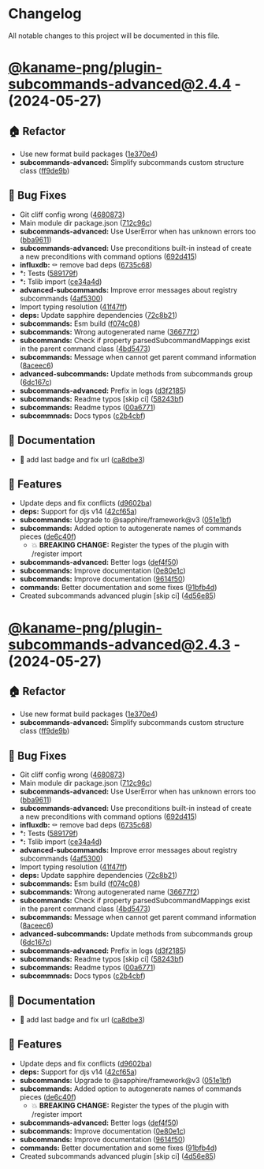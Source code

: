 # Changelog

All notable changes to this project will be documented in this file.

# [@kaname-png/plugin-subcommands-advanced@2.4.4](https://github.com/sawa-ko/neko-plugins/tree/@kaname-png/plugin-subcommands-advanced@2.4.4) - (2024-05-27)

## 🏠 Refactor

- Use new format build packages ([1e370e4](https://github.com/sawa-ko/neko-plugins/commit/1e370e457a2f058db7ec54ab8e4d0537d34ec8cd))
- **subcommands-advanced:** Simplify subcommands custom structure class ([ff9de9b](https://github.com/sawa-ko/neko-plugins/commit/ff9de9b14ce1662fbeb0464dda212d7a97bdf9cd))

## 🐛 Bug Fixes

- Git cliff config wrong ([4680873](https://github.com/sawa-ko/neko-plugins/commit/46808731486c786b38d4238be6fe5fcee9f1728f))
- Main module dir package.json ([712c96c](https://github.com/sawa-ko/neko-plugins/commit/712c96c4fc960a1246cebe8dec579726e1338b27))
- **subcommands-advanced:** Use UserError when has unknown errors too ([bba9611](https://github.com/sawa-ko/neko-plugins/commit/bba9611a18157be8607db91bc6f0c85d0eaa9bce))
- **subcommands-advanced:** Use preconditions built-in instead of create a new preconditions with command options ([692d415](https://github.com/sawa-ko/neko-plugins/commit/692d415eada9333ac564459443105e77a17178d2))
- **influxdb:** :coffin: remove bad deps ([6735c68](https://github.com/sawa-ko/neko-plugins/commit/6735c68048dc0bd9195f63289d85cc8c1bba0fdd))
- ***:** Tests ([589179f](https://github.com/sawa-ko/neko-plugins/commit/589179f2021a4cd6054a7ee064e4e40a26a7ba94))
- ***:** Tslib import ([ce34a4d](https://github.com/sawa-ko/neko-plugins/commit/ce34a4da81c147528bb128e3681f1d5039c134ba))
- **advanced-subcommands:** Improve error messages about registry subcommands ([4af5300](https://github.com/sawa-ko/neko-plugins/commit/4af5300ee7dd73bc93e473b27ba38ec7a74d6ce3))
- Import typing resolution ([41f47ff](https://github.com/sawa-ko/neko-plugins/commit/41f47ffc58d8b8ebe4a06804ed736eda7f19f12a))
- **deps:** Update sapphire dependencies ([72c8b21](https://github.com/sawa-ko/neko-plugins/commit/72c8b21217ea0dcec4a56e428b28742c7851b4c8))
- **subcommands:** Esm build ([f074c08](https://github.com/sawa-ko/neko-plugins/commit/f074c085c450189e4ddc43c9cfb57a193324193e))
- **subcommands:** Wrong autogenerated name ([36677f2](https://github.com/sawa-ko/neko-plugins/commit/36677f20ae566c00ec56fac76000312dc4bf3467))
- **subcommands:** Check if property parsedSubcommandMappings exist in the parent command class ([4bd5473](https://github.com/sawa-ko/neko-plugins/commit/4bd5473f0e21b6b9197f0c06d31ca877fdacc38a))
- **subcommands:** Message when cannot get parent command information ([8aceec6](https://github.com/sawa-ko/neko-plugins/commit/8aceec6ff8187381784c9cca215d136a93368374))
- **advanced-subcommands:** Update methods from subcommands group ([6dc167c](https://github.com/sawa-ko/neko-plugins/commit/6dc167c53d26ee7a357349d55cf1cd0e3e82b196))
- **subcommands-advanced:** Prefix in logs ([d3f2185](https://github.com/sawa-ko/neko-plugins/commit/d3f21854a47f9e959da1b311f30f3acb2b4c96bf))
- **subcommands:** Readme typos [skip ci] ([58243bf](https://github.com/sawa-ko/neko-plugins/commit/58243bfdff88ab3da724b3c4289451e3752da237))
- **subcommands:** Readme typos ([00a6771](https://github.com/sawa-ko/neko-plugins/commit/00a6771f53f2b8c3042f66267f390f01dae82c0c))
- **subcommnads:** Docs typos ([c2b4cbf](https://github.com/sawa-ko/neko-plugins/commit/c2b4cbf5192ebc93b5388304d355a117542b3b3e))

## 📝 Documentation

- :bug: add last badge and fix url ([ca8dbe3](https://github.com/sawa-ko/neko-plugins/commit/ca8dbe3feb639fc59671a925a0f552d6fa8f8a84))

## 🚀 Features

- Update deps and fix conflicts ([d9602ba](https://github.com/sawa-ko/neko-plugins/commit/d9602ba4d5a691107f6524c5b58a917a4c286693))
- **deps:** Support for djs v14 ([42cf65a](https://github.com/sawa-ko/neko-plugins/commit/42cf65a7a84994253dfba953bc0051f7749b21b9))
- **subcommands:** Upgrade to @sapphire/framework@v3 ([051e1bf](https://github.com/sawa-ko/neko-plugins/commit/051e1bf3d02a6bbdf434a08f21ef34f54f9b5fa9))
- **subcommands:** Added option to autogenerate names of commands pieces ([de6c40f](https://github.com/sawa-ko/neko-plugins/commit/de6c40fcebdae7d776406e076ee9969211a428d6))
  - 💥 **BREAKING CHANGE:** Register the types of the plugin with /register import
- **subcommands-advanced:** Better logs ([def4f50](https://github.com/sawa-ko/neko-plugins/commit/def4f501aaee5fc8dbe7bb00a297ee332e029c86))
- **subcommands:** Improve documentation ([0e80e1c](https://github.com/sawa-ko/neko-plugins/commit/0e80e1cc0ac68242fe1afb2fee7197a4bd971ff9))
- **subcommands:** Improve documentation ([9614f50](https://github.com/sawa-ko/neko-plugins/commit/9614f50e49b77a86c53d4a6a68eeef8a278ffce9))
- **commands:** Better documentation and some fixes ([91bfb4d](https://github.com/sawa-ko/neko-plugins/commit/91bfb4dd59901323c25ec3aeadf19abaccffe124))
- Created subcommands advanced plugin [skip ci] ([4d56e85](https://github.com/sawa-ko/neko-plugins/commit/4d56e856408f492fb3e6d452de17467c33763135))

# [@kaname-png/plugin-subcommands-advanced@2.4.3](https://github.com/sawa-ko/neko-plugins/tree/@kaname-png/plugin-subcommands-advanced@2.4.3) - (2024-05-27)

## 🏠 Refactor

- Use new format build packages ([1e370e4](https://github.com/sawa-ko/neko-plugins/commit/1e370e457a2f058db7ec54ab8e4d0537d34ec8cd))
- **subcommands-advanced:** Simplify subcommands custom structure class ([ff9de9b](https://github.com/sawa-ko/neko-plugins/commit/ff9de9b14ce1662fbeb0464dda212d7a97bdf9cd))

## 🐛 Bug Fixes

- Git cliff config wrong ([4680873](https://github.com/sawa-ko/neko-plugins/commit/46808731486c786b38d4238be6fe5fcee9f1728f))
- Main module dir package.json ([712c96c](https://github.com/sawa-ko/neko-plugins/commit/712c96c4fc960a1246cebe8dec579726e1338b27))
- **subcommands-advanced:** Use UserError when has unknown errors too ([bba9611](https://github.com/sawa-ko/neko-plugins/commit/bba9611a18157be8607db91bc6f0c85d0eaa9bce))
- **subcommands-advanced:** Use preconditions built-in instead of create a new preconditions with command options ([692d415](https://github.com/sawa-ko/neko-plugins/commit/692d415eada9333ac564459443105e77a17178d2))
- **influxdb:** :coffin: remove bad deps ([6735c68](https://github.com/sawa-ko/neko-plugins/commit/6735c68048dc0bd9195f63289d85cc8c1bba0fdd))
- ***:** Tests ([589179f](https://github.com/sawa-ko/neko-plugins/commit/589179f2021a4cd6054a7ee064e4e40a26a7ba94))
- ***:** Tslib import ([ce34a4d](https://github.com/sawa-ko/neko-plugins/commit/ce34a4da81c147528bb128e3681f1d5039c134ba))
- **advanced-subcommands:** Improve error messages about registry subcommands ([4af5300](https://github.com/sawa-ko/neko-plugins/commit/4af5300ee7dd73bc93e473b27ba38ec7a74d6ce3))
- Import typing resolution ([41f47ff](https://github.com/sawa-ko/neko-plugins/commit/41f47ffc58d8b8ebe4a06804ed736eda7f19f12a))
- **deps:** Update sapphire dependencies ([72c8b21](https://github.com/sawa-ko/neko-plugins/commit/72c8b21217ea0dcec4a56e428b28742c7851b4c8))
- **subcommands:** Esm build ([f074c08](https://github.com/sawa-ko/neko-plugins/commit/f074c085c450189e4ddc43c9cfb57a193324193e))
- **subcommands:** Wrong autogenerated name ([36677f2](https://github.com/sawa-ko/neko-plugins/commit/36677f20ae566c00ec56fac76000312dc4bf3467))
- **subcommands:** Check if property parsedSubcommandMappings exist in the parent command class ([4bd5473](https://github.com/sawa-ko/neko-plugins/commit/4bd5473f0e21b6b9197f0c06d31ca877fdacc38a))
- **subcommands:** Message when cannot get parent command information ([8aceec6](https://github.com/sawa-ko/neko-plugins/commit/8aceec6ff8187381784c9cca215d136a93368374))
- **advanced-subcommands:** Update methods from subcommands group ([6dc167c](https://github.com/sawa-ko/neko-plugins/commit/6dc167c53d26ee7a357349d55cf1cd0e3e82b196))
- **subcommands-advanced:** Prefix in logs ([d3f2185](https://github.com/sawa-ko/neko-plugins/commit/d3f21854a47f9e959da1b311f30f3acb2b4c96bf))
- **subcommands:** Readme typos [skip ci] ([58243bf](https://github.com/sawa-ko/neko-plugins/commit/58243bfdff88ab3da724b3c4289451e3752da237))
- **subcommands:** Readme typos ([00a6771](https://github.com/sawa-ko/neko-plugins/commit/00a6771f53f2b8c3042f66267f390f01dae82c0c))
- **subcommnads:** Docs typos ([c2b4cbf](https://github.com/sawa-ko/neko-plugins/commit/c2b4cbf5192ebc93b5388304d355a117542b3b3e))

## 📝 Documentation

- :bug: add last badge and fix url ([ca8dbe3](https://github.com/sawa-ko/neko-plugins/commit/ca8dbe3feb639fc59671a925a0f552d6fa8f8a84))

## 🚀 Features

- Update deps and fix conflicts ([d9602ba](https://github.com/sawa-ko/neko-plugins/commit/d9602ba4d5a691107f6524c5b58a917a4c286693))
- **deps:** Support for djs v14 ([42cf65a](https://github.com/sawa-ko/neko-plugins/commit/42cf65a7a84994253dfba953bc0051f7749b21b9))
- **subcommands:** Upgrade to @sapphire/framework@v3 ([051e1bf](https://github.com/sawa-ko/neko-plugins/commit/051e1bf3d02a6bbdf434a08f21ef34f54f9b5fa9))
- **subcommands:** Added option to autogenerate names of commands pieces ([de6c40f](https://github.com/sawa-ko/neko-plugins/commit/de6c40fcebdae7d776406e076ee9969211a428d6))
  - 💥 **BREAKING CHANGE:** Register the types of the plugin with /register import
- **subcommands-advanced:** Better logs ([def4f50](https://github.com/sawa-ko/neko-plugins/commit/def4f501aaee5fc8dbe7bb00a297ee332e029c86))
- **subcommands:** Improve documentation ([0e80e1c](https://github.com/sawa-ko/neko-plugins/commit/0e80e1cc0ac68242fe1afb2fee7197a4bd971ff9))
- **subcommands:** Improve documentation ([9614f50](https://github.com/sawa-ko/neko-plugins/commit/9614f50e49b77a86c53d4a6a68eeef8a278ffce9))
- **commands:** Better documentation and some fixes ([91bfb4d](https://github.com/sawa-ko/neko-plugins/commit/91bfb4dd59901323c25ec3aeadf19abaccffe124))
- Created subcommands advanced plugin [skip ci] ([4d56e85](https://github.com/sawa-ko/neko-plugins/commit/4d56e856408f492fb3e6d452de17467c33763135))

